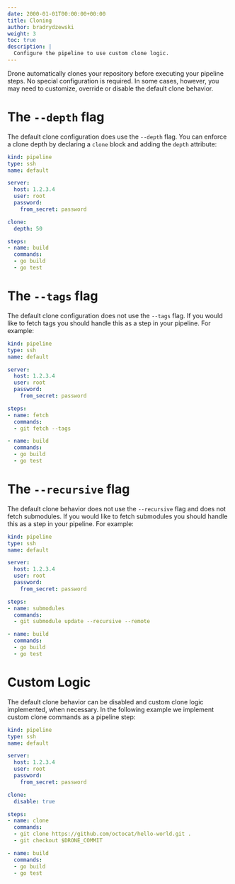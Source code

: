 ```yaml
---
date: 2000-01-01T00:00:00+00:00
title: Cloning
author: bradrydzewski
weight: 3
toc: true
description: |
  Configure the pipeline to use custom clone logic.
---
```


Drone automatically clones your repository before executing your pipeline steps. No special configuration is required. In some cases, however, you may need to customize, override or disable the default clone behavior.

# The `--depth` flag

The default clone configuration does use the `--depth` flag. You can enforce a clone depth by declaring a `clone` block and adding the `depth` attribute:

```yaml {linenos=table, hl_lines=["11-12"]}
kind: pipeline
type: ssh
name: default

server:
  host: 1.2.3.4
  user: root
  password:
    from_secret: password

clone:
  depth: 50

steps:
- name: build
  commands:
  - go build
  - go test
```

# The `--tags` flag

The default clone configuration does not use the `--tags` flag. If you would like to fetch tags you should handle this as a step in your pipeline. For example:

```yaml {linenos=table, hl_lines=["12-14"]}
kind: pipeline
type: ssh
name: default

server:
  host: 1.2.3.4
  user: root
  password:
    from_secret: password

steps:
- name: fetch
  commands:
  - git fetch --tags

- name: build
  commands:
  - go build
  - go test
```


# The `--recursive` flag

The default clone behavior does not use the `--recursive` flag and does not fetch submodules. If you would like to fetch submodules you should handle this as a step in your pipeline. For example:

```yaml {linenos=table, hl_lines=["12-14"]}
kind: pipeline
type: ssh
name: default

server:
  host: 1.2.3.4
  user: root
  password:
    from_secret: password

steps:
- name: submodules
  commands:
  - git submodule update --recursive --remote

- name: build
  commands:
  - go build
  - go test
```

# Custom Logic

The default clone behavior can be disabled and custom clone logic implemented, when necessary. In the following example we implement custom clone commands as a pipeline step:

```yaml {linenos=table, hl_lines=["11-12", "15-18"]}
kind: pipeline
type: ssh
name: default

server:
  host: 1.2.3.4
  user: root
  password:
    from_secret: password

clone:
  disable: true

steps:
- name: clone
  commands:
  - git clone https://github.com/octocat/hello-world.git .
  - git checkout $DRONE_COMMIT

- name: build
  commands:
  - go build
  - go test
```
